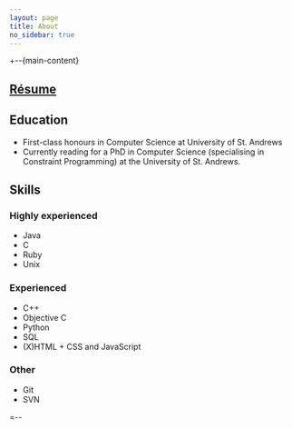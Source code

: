 ```yaml
---
layout: page
title: About
no_sidebar: true
---
```


<div id="results">
	
</div>

+--{main-content}

## [Résume](Bilal_Syed_Husasin-Resume.pdf "Bilal Syed Hussain's Résume") ##


## Education ##
* First-class honours in Computer Science at University of St. Andrews
* Currently reading for a PhD in Computer Science (specialising in Constraint Programming) at the University of St. Andrews.

## Skills ##

### Highly experienced ###

* Java
* C
* Ruby
* Unix

### Experienced ###
* C++
* Objective C
* Python
* SQL
* (X)HTML + CSS and JavaScript


### Other ###
* Git 
* SVN


=--


